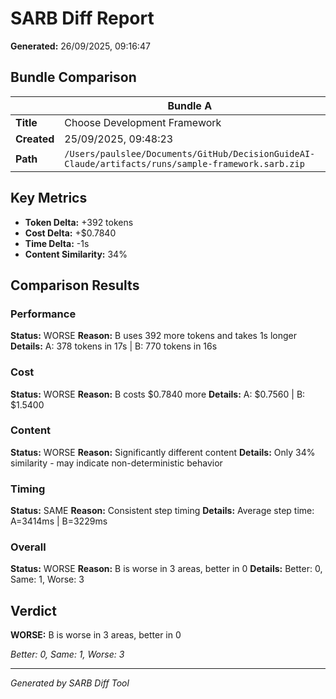 # SARB Diff Report

**Generated:** 26/09/2025, 09:16:47

## Bundle Comparison

| | Bundle A | Bundle B |
|---|----------|----------|
| **Title** | Choose Development Framework | Database Technology Selection |
| **Created** | 25/09/2025, 09:48:23 | 25/09/2025, 00:17:24 |
| **Path** | `/Users/paulslee/Documents/GitHub/DecisionGuideAI-Claude/artifacts/runs/sample-framework.sarb.zip` | `/Users/paulslee/Documents/GitHub/DecisionGuideAI-Claude/artifacts/runs/database-selection.sarb.zip` |

## Key Metrics

- **Token Delta:** +392 tokens
- **Cost Delta:** +$0.7840
- **Time Delta:** -1s
- **Content Similarity:** 34%

## Comparison Results


### Performance

**Status:** WORSE
**Reason:** B uses 392 more tokens and takes 1s longer
**Details:** A: 378 tokens in 17s | B: 770 tokens in 16s

### Cost

**Status:** WORSE
**Reason:** B costs $0.7840 more
**Details:** A: $0.7560 | B: $1.5400

### Content

**Status:** WORSE
**Reason:** Significantly different content
**Details:** Only 34% similarity - may indicate non-deterministic behavior

### Timing

**Status:** SAME
**Reason:** Consistent step timing
**Details:** Average step time: A=3414ms | B=3229ms

### Overall

**Status:** WORSE
**Reason:** B is worse in 3 areas, better in 0
**Details:** Better: 0, Same: 1, Worse: 3


## Verdict

**WORSE:** B is worse in 3 areas, better in 0

*Better: 0, Same: 1, Worse: 3*

---

*Generated by SARB Diff Tool*